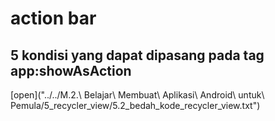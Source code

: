 # action bar

## 5 kondisi yang dapat dipasang pada tag app:showAsAction

[open]("../../M.2.\ Belajar\ Membuat\ Aplikasi\ Android\ untuk\ Pemula/5_recycler_view/5.2_bedah_kode_recycler_view.txt")
